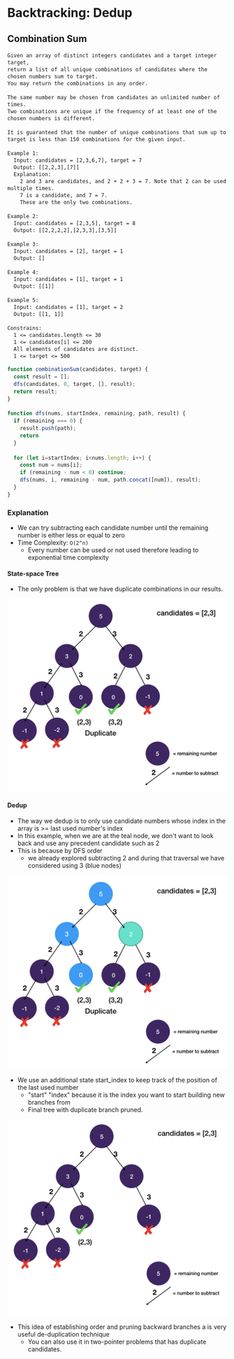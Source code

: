 # Backtracking: Dedup
## Combination Sum
```
Given an array of distinct integers candidates and a target integer target,
return a list of all unique combinations of candidates where the chosen numbers sum to target.
You may return the combinations in any order.

The same number may be chosen from candidates an unlimited number of times.
Two combinations are unique if the frequency of at least one of the chosen numbers is different.

It is guaranteed that the number of unique combinations that sum up to target is less than 150 combinations for the given input.

Example 1:
  Input: candidates = [2,3,6,7], target = 7
  Output: [[2,2,3],[7]]
  Explanation:
    2 and 3 are candidates, and 2 + 2 + 3 = 7. Note that 2 can be used multiple times.
    7 is a candidate, and 7 = 7.
    These are the only two combinations.

Example 2:
  Input: candidates = [2,3,5], target = 8
  Output: [[2,2,2,2],[2,3,3],[3,5]]

Example 3:
  Input: candidates = [2], target = 1
  Output: []

Example 4:
  Input: candidates = [1], target = 1
  Output: [[1]]

Example 5:
  Input: candidates = [1], target = 2
  Output: [[1, 1]]

Constrains:
  1 <= candidates.length <= 30
  1 <= candidates[i] <= 200
  All elements of candidates are distinct.
  1 <= target <= 500
```
```javascript
function combinationSum(candidates, target) {
  const result = [];
  dfs(candidates, 0, target, [], result);
  return result;
}

function dfs(nums, startIndex, remaining, path, result) {
  if (remaining === 0) {
    result.push(path);
    return
  }
  
  for (let i=startIndex; i<nums.length; i++) {
    const num = nums[i];
    if (remaining - num < 0) continue;
    dfs(nums, i, remaining - num, path.concat([num]), result);
  }
}
```
### Explanation
- We can try subtracting each candidate number until the remaining number is either less or equal to zero
- Time Complexity: `O(2^n)`
  - Every number can be used or not used therefore leading to exponential time complexity
#### State-space Tree
- The only problem is that we have duplicate combinations in our results.

![combinationSumDuplicates](../../images/combinationSumDuplicates.png)

#### Dedup
- The way we dedup is to only use candidate numbers whose index in the array is >= last used number's index
- In this example, when we are at the teal node, we don't want to look back and use any precedent candidate such as 2
- This is because by DFS order 
  - we already explored subtracting 2 and during that traversal we have considered using 3 (blue nodes)

![combinationSumDedup](../../images/combinationSumDedup.png)

- We use an additional state start_index to keep track of the position of the last used number
  - "start" "index" because it is the index you want to start building new branches from
  - Final tree with duplicate branch pruned.

![combinationSumNoDuplicates](../../images/combinationSumNoDuplicates.png)

- This idea of establishing order and pruning backward branches a is very useful de-duplication technique
  - You can also use it in two-pointer problems that has duplicate candidates.
